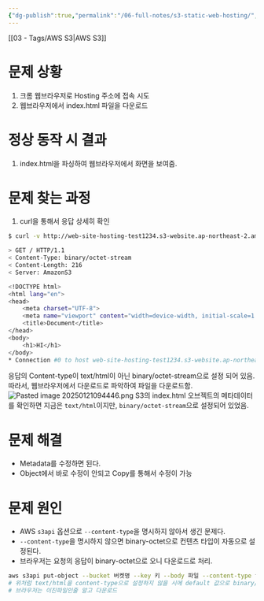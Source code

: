```yaml
---
{"dg-publish":true,"permalink":"/06-full-notes/s3-static-web-hosting/","dgPassFrontmatter":true,"noteIcon":""}
---
```


[[03 - Tags/AWS S3\|AWS S3]]
# 문제 상황
1. 크롬 웹브라우저로 Hosting 주소에 접속 시도
2. 웹브라우저에서 index.html 파일을 다운로드 
# 정상 동작 시 결과
1. index.html을 파싱하여 웹브라우저에서 화면을 보여줌.
# 문제 찾는 과정
1. curl을 통해서 응답 상세히 확인
``` bash
$ curl -v http://web-site-hosting-test1234.s3-website.ap-northeast-2.amazonaws.com

> GET / HTTP/1.1
< Content-Type: binary/octet-stream
< Content-Length: 216
< Server: AmazonS3

<!DOCTYPE html>
<html lang="en">
<head>
    <meta charset="UTF-8">
    <meta name="viewport" content="width=device-width, initial-scale=1.0">
    <title>Document</title>
</head>
<body>
    <h1>HI</h1>
</body>
* Connection #0 to host web-site-hosting-test1234.s3-website.ap-northeast-2.amazonaws.com left intact
```
응답의 Content-type이 text/html이 아닌 binary/octet-stream으로 설정 되어 있음.
따라서, 웹브라우저에서 다운로드로 파악하여 파일을 다운로드함.
![Pasted image 20250121094446.png](/img/user/image/Pasted%20image%2020250121094446.png)
 S3의 index.html 오브젝트의 메타데이터를 확인하면 지금은 `text/html`이지만, `binary/octet-stream`으로 설정되어 있었음.
# 문제 해결
- Metadata를 수정하면 된다. 
- Object에서 바로 수정이 안되고 Copy를 통해서 수정이 가능
# 문제 원인
- AWS `s3api` 옵션으로 `--content-type`을 명시하지 않아서 생긴 문제다.
- `--content-type`을 명시하지 않으면 binary-octet으로 컨텐츠 타입이 자동으로 설정된다.
- 브라우저는 요청의 응답이 binary-octet으로 오니 다운로드로 처리.
``` bash
aws s3api put-object --bucket 버켓명 --key 키 --body 파일 --content-type text/html
# 위처럼 text/html을 content-type으로 설정하지 않을 시에 default 값으로 binary/octet이 들어간다.
# 브라우저는 이진파일인줄 알고 다운로드
```